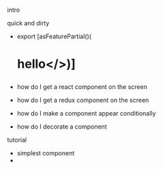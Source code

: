 intro

quick and dirty
- export [asFeaturePartial()(<h1> hello</>)]


- how do I get a react component on the screen
- how do I get a redux component on the screen
- how do I make a component appear conditionally
- how do I decorate a component

 tutorial
- simplest component
- 